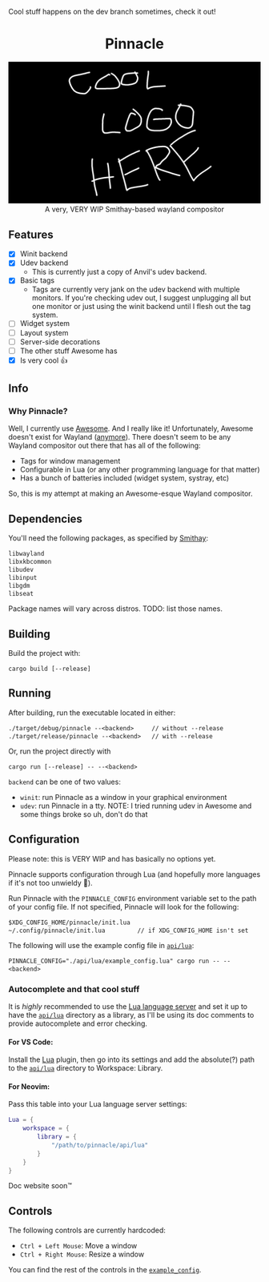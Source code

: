 Cool stuff happens on the dev branch sometimes, check it out!

# <div align="center">Pinnacle</div>
<div align="center">
    <picture>
        <source media="(prefers-color-scheme: dark)" srcset="/assets/cool_logo_dark_theme.png">
        <source media="(prefers-color-scheme: light)" srcset="/assets/cool_logo_light_theme.png">
        <img alt="Cool logo" src="/assets/cool_logo_dark_theme.png">
    </picture>
</div>

<div align="center">
    A very, VERY WIP Smithay-based wayland compositor
</div>

## Features
- [x] Winit backend
- [x] Udev backend
    - This is currently just a copy of Anvil's udev backend.
- [x] Basic tags
    - Tags are currently very jank on the udev backend with multiple monitors. If you're checking udev out, I suggest unplugging all but one monitor or just using the winit backend until I flesh out the tag system.
- [ ] Widget system
- [ ] Layout system
- [ ] Server-side decorations
- [ ] The other stuff Awesome has
- [x] Is very cool :thumbsup:

## Info
### Why Pinnacle?
Well, I currently use [Awesome](https://github.com/awesomeWM/awesome). And I really like it! Unfortunately, Awesome doesn't exist for Wayland ([anymore](http://way-cooler.org/blog/2020/01/09/way-cooler-post-mortem.html)). There doesn't seem to be any Wayland compositor out there that has all of the following:
- Tags for window management
- Configurable in Lua (or any other programming language for that matter)
- Has a bunch of batteries included (widget system, systray, etc)

So, this is my attempt at making an Awesome-esque Wayland compositor.

## Dependencies
You'll need the following packages, as specified by [Smithay](https://github.com/Smithay/smithay):
```
libwayland
libxkbcommon
libudev
libinput
libgdm
libseat
```
Package names will vary across distros. TODO: list those names.

## Building
Build the project with:
```
cargo build [--release]
```

## Running
After building, run the executable located in either:
```
./target/debug/pinnacle --<backend>     // without --release
./target/release/pinnacle --<backend>   // with --release
```

Or, run the project directly with 
```
cargo run [--release] -- --<backend>
```

`backend` can be one of two values:

- `winit`: run Pinnacle as a window in your graphical environment
- `udev`: run Pinnacle in a tty. NOTE: I tried running udev in Awesome and some things broke so uh, don't do that

## Configuration
Please note: this is VERY WIP and has basically no options yet.

Pinnacle supports configuration through Lua (and hopefully more languages if it's not too unwieldy :crab:).

Run Pinnacle with the `PINNACLE_CONFIG` environment variable set to the path of your config file. If not specified, Pinnacle will look for the following: 
```
$XDG_CONFIG_HOME/pinnacle/init.lua
~/.config/pinnacle/init.lua         // if XDG_CONFIG_HOME isn't set
```
The following will use the example config file in [`api/lua`](api/lua):
```
PINNACLE_CONFIG="./api/lua/example_config.lua" cargo run -- --<backend>
```

### Autocomplete and that cool stuff
It is *highly* recommended to use the [Lua language server](https://github.com/LuaLS/lua-language-server) and set it up to have the [`api/lua`](api/lua) directory as a library, as I'll be using its doc comments to provide autocomplete and error checking.

#### For VS Code:
Install the [Lua](https://marketplace.visualstudio.com/items?itemName=sumneko.lua) plugin, then go into its settings and add the absolute(?) path to the [`api/lua`](api/lua) directory to Workspace: Library.

#### For Neovim:
Pass this table into your Lua language server settings:
```lua
Lua = {
    workspace = {
        library = {
            "/path/to/pinnacle/api/lua"
        }
    }
}
```

Doc website soon:tm:

## Controls
The following controls are currently hardcoded:

- `Ctrl + Left Mouse`: Move a window
- `Ctrl + Right Mouse`: Resize a window

You can find the rest of the controls in the [`example_config`](api/lua/example_config.lua).
